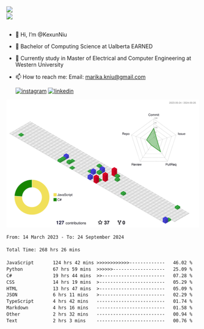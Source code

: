 <a href="https://github.com/anuraghazra/github-readme-stats">
  <img align="center" src="https://github-readme-stats.vercel.app/api?username=KexunNiu&show_icons=true" />
</a>
</br>
<a href="https://github.com/anuraghazra/github-readme-stats">
  <img align="center" src="https://github-readme-stats.vercel.app/api/top-langs/?username=KexunNiu" />
</a>

</br>
</br>

- 👋 Hi, I’m @KexunNiu
- 👀 Bachelor of Computing Science at Ualberta EARNED
- 🌱 Currently study in Master of Electrical and Computer Engineering at Western University
- 📫 How to reach me: Email: marika.kniu@gmail.com
  
  [![instagram](https://github.com/shikhar1020jais1/Git-Social/blob/master/Icons/Instagram1.png (Instagram))][1] [![linkedin](https://github.com/shikhar1020jais1/Git-Social/blob/master/Icons/LinkedIn1.png (LinkedIn))][2]

<!-- To Link your profile to the media buttons -->

[1]: https://www.instagram.com/barryn719_
[2]: https://www.linkedin.com/in/kexun-niu



![](./profile-3d-contrib/profile-gitblock.svg)

<!--START_SECTION:waka-->

```txt
From: 14 March 2023 - To: 24 September 2024

Total Time: 268 hrs 26 mins

JavaScript       124 hrs 42 mins >>>>>>>>>>>>-------------   46.02 %
Python           67 hrs 59 mins  >>>>>>-------------------   25.09 %
C#               19 hrs 44 mins  >>-----------------------   07.28 %
CSS              14 hrs 19 mins  >------------------------   05.29 %
HTML             13 hrs 47 mins  >------------------------   05.09 %
JSON             6 hrs 11 mins   >------------------------   02.29 %
TypeScript       4 hrs 42 mins   -------------------------   01.74 %
Markdown         4 hrs 16 mins   -------------------------   01.58 %
Other            2 hrs 32 mins   -------------------------   00.94 %
Text             2 hrs 3 mins    -------------------------   00.76 %
```

<!--END_SECTION:waka-->

